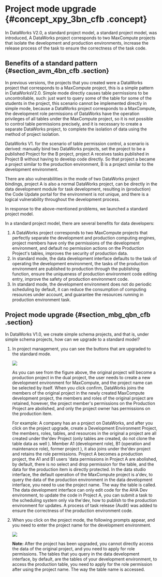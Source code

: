 # Project mode upgrade {#concept_xpy_3bn_cfb .concept}

In DataWorks V2.0, a standard project model, a standard project model, was introduced, A DataWorks project corresponds to two MaxCompute projects that isolate the development and production environments, increase the release process of the task to ensure the correctness of the task code.

## Benefits of a standard pattern {#section_avm_4bn_cfb .section}

In previous versions, the projects that you created were a DataWorks project that corresponds to a MaxCompute project, this is a simple pattern in DataWorksV2.0. Simple mode directly causes table permissions to be uncontrollable, such: just want to query some of the table for some of the students in the project, this scenario cannot be implemented directly in simple mode, because a DataWorks project corresponds to a MaxCompute, the development role permissions of DataWorks have the operation privileges of all tables under the MaxCompute project, so it is not possible to control table permissions precisely, and it is necessary to create a separate DataWorks project, to complete the isolation of data using the method of project isolation.

DataWorks V1. for the scenario of table permission control, a scenario is derived: manually bind two DataWorks projects, set the project to be a published Project for the B project, project A receives tasks published in Project B without having to develop code directly. So that project a became a project similar to the production environment, B is a project similar to the development environment.

There are also vulnerabilities in the mode of two DataWorks project bindings, project A is also a normal DataWorks project, can be directly in the data development module for task development, resulting in \(production\) the Code Update portal for the environment is not unique, and there is a logical vulnerability throughout the development process.

In response to the above-mentioned problems, we launched a standard project model.

In a standard project model, there are several benefits for data developers:

1.  A DataWorks project corresponds to two MaxCompute projects that perfectly separate the development and production computing engines, project members have only the permissions of the development environment, and default no permission actions on the Production Project's tables, improves the security of production data.
2.  In standard mode, the data development interface defaults to the task of operating the development environment, the tasks of the production environment are published to production through the publishing function, ensure the uniqueness of production environment code editing entry, improve the safety of production environment code.
3.  In standard mode, the development environment does not do periodic scheduling by default, it can reduce the consumption of computing resources under account, and guarantee the resources running in production environment task.

## Project mode upgrade {#section_mbg_qbn_cfb .section}

In DataWorks V1.0, we create simple schema projects, and that is, under simple schema projects, how can we upgrade to a standard model?

1.  In project management, you can see the buttons that are upgraded to the standard mode.

    ![](http://static-aliyun-doc.oss-cn-hangzhou.aliyuncs.com/assets/img/21243/153683821811707_en-US.png)

    As you can see from the figure above, the original project will become a production project in the dual project, the user needs to create a new development environment for MaxCompute, and the project name can be selected by itself. When you click confirm, DataWorks joins the members of the original project in the newly created MaxCompute development project, the members and roles of the original project are retained, however, the project member's permissions on the Production Project are abolished, and only the project owner has permissions on the production item.

    For example: A company has an a project on DataWorks, and after you click on the project upgrade, create a Development Environment Project, the members, roles, tables, and resources in the original a project are all created under the'dev Project \(only tables are created, do not clone the table data as well \). Member A1 \(development role\), B1 \(operation and maintenance role\), former project \), it also joins under the'dev project and retains the role permissions. Project A becomes a production project, the A1 and B1 users 'data permissions in Project A are abolished, by default, there is no select and drop permission for the table, and the data for the production item is directly protected. In the data studio interface, the default operation of the MaxCompute project is a'dev, to query the data of the production environment in the data development interface, you need to use the project name. The way the table is called. The data development interface can only edit code for the AHA Dev environment, to update the code in Project A, you can submit a task to the scheduling system only via the'dev, how to publish to the production environment for updates. A process of task release \(Audit\) was added to ensure the correctness of the production environment code.

2.  When you click on the project mode, the following prompts appear, and you need to enter the project name for the development environment.

    ![](http://static-aliyun-doc.oss-cn-hangzhou.aliyuncs.com/assets/img/21243/153683821811708_en-US.png)

    **Note:** After the project has been upgraded, you cannot directly access the data of the original project, and you need to apply for role permissions. The tables that you query in the data development interface, by default, are the tables of your development environment, to access the production table, you need to apply for the role permission after using the project name. The way the table name is accessed.


